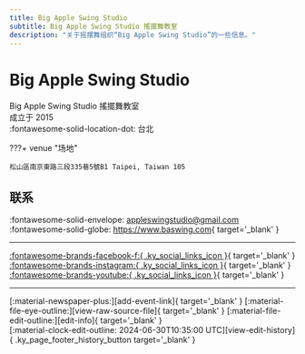 ```yaml
---
title: Big Apple Swing Studio
subtitle: Big Apple Swing Studio 搖擺舞教室
description: "关于摇摆舞组织“Big Apple Swing Studio”的一些信息。"
---
```


# Big Apple Swing Studio

Big Apple Swing Studio 搖擺舞教室  
成立于 2015  
:fontawesome-solid-location-dot: 台北  


???+ venue "场地"

    松山區南京東路三段335巷5號B1 Taipei, Taiwan 105  

## 联系

:fontawesome-solid-envelope: <appleswingstudio@gmail.com>  
:fontawesome-solid-globe: <https://www.baswing.com>{ target='_blank' }  

---

 [:fontawesome-brands-facebook-f:{ .ky_social_links_icon }](https://www.facebook.com/BigAppleSwing){ target='_blank' } [:fontawesome-brands-instagram:{ .ky_social_links_icon }](https://instagram.com/ba.swing){ target='_blank' } [:fontawesome-brands-youtube:{ .ky_social_links_icon }](https://youtube.com/SwingStudioBigApple){ target='_blank' }

---

<div class="ky_page_footer" markdown>
<div class="ky_page_footer_trailing" markdown="span">
[:material-newspaper-plus:][add-event-link]{ target='_blank' }
[:material-file-eye-outline:][view-raw-source-file]{ target='_blank' }
[:material-file-edit-outline:][edit-info]{ target='_blank' }
</div>
<div class="ky_page_footer_leading" markdown="span">
[:material-clock-edit-outline: 2024-06-30T10:35:00 UTC][view-edit-history]{ .ky_page_footer_history_button target='_blank' }
</div>
</div>

[add-event-link]: https://github.com/swingdance/events/issues/new?assignees=&labels=add+event&projects=&template=02-add_entity.yml&title=%5Bzh_TW%5D%20Add%20Event%3A%20%3CName%3E&region=zh_TW&province=Taipei&city=Taipei&org_id=big-apple-swing-studio "添加活动"
[view-raw-source-file]: https://github.com/swingdance/orgs/blob/main/zh_TW/big-apple-swing-studio.json "查看原始源文件"
[edit-info]: https://github.com/swingdance/orgs/issues/new?assignees=&labels=update+org&projects=&template=03-update_entity.yml&title=%5Bzh_TW%5D%20Update%20Org%3A%20Big%20Apple%20Swing%20Studio&region=zh_TW&id=big-apple-swing-studio&name=Big%20Apple%20Swing%20Studio "编辑信息"

[view-edit-history]: https://github.com/swingdance/orgs/commits/main/zh_TW/big-apple-swing-studio.json "查看编辑历史"
